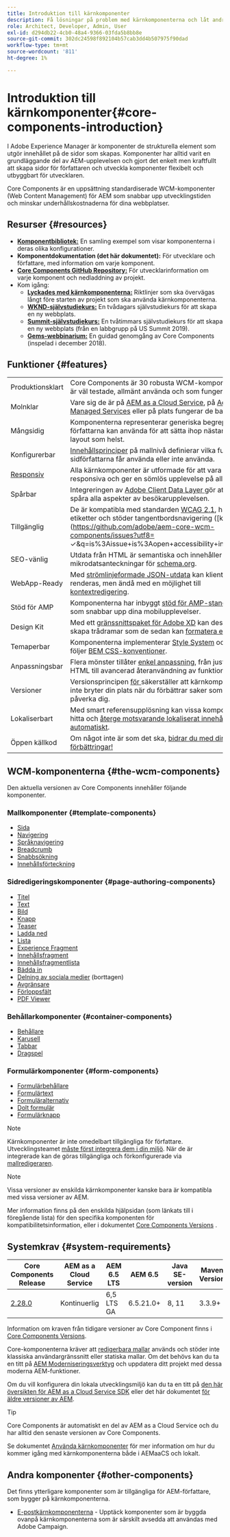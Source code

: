 ```yaml
---
title: Introduktion till kärnkomponenter
description: Få lösningar på problem med kärnkomponenterna och låt andra skapa element i AEM.
role: Architect, Developer, Admin, User
exl-id: d294db22-4cb0-48a4-9366-03fda5b8bb8e
source-git-commit: 302dc24598f892104b57cab3dd4b507975f90dad
workflow-type: tm+mt
source-wordcount: '811'
ht-degree: 1%

---
```



# Introduktion till kärnkomponenter{#core-components-introduction}

I Adobe Experience Manager är komponenter de strukturella element som utgör innehållet på de sidor som skapas. Komponenter har alltid varit en grundläggande del av AEM-upplevelsen och gjort det enkelt men kraftfullt att skapa sidor för författaren och utveckla komponenter flexibelt och utbyggbart för utvecklaren.

Core Components är en uppsättning standardiserade WCM-komponenter (Web Content Management) för AEM som snabbar upp utvecklingstiden och minskar underhållskostnaderna för dina webbplatser.

## Resurser {#resources}

* **[Komponentbibliotek:](https://www.adobe.com/go/aem_cmp_library)** En samling exempel som visar komponenterna i deras olika konfigurationer.
* **Komponentdokumentation (det här dokumentet):** För utvecklare och författare, med information om varje komponent.
* **[Core Components GitHub Repository:](https://github.com/adobe/aem-core-wcm-components)** För utvecklarinformation om varje komponent och nedladdning av projekt.
* Kom igång:
   * **[Lyckades med kärnkomponenterna:](/help/developing/success.md)** Riktlinjer som ska övervägas långt före starten av projekt som ska använda kärnkomponenterna.
   * **[WKND-självstudiekurs:](https://experienceleague.adobe.com/docs/experience-manager-learn/getting-started-wknd-tutorial-develop/overview.html?lang=sv-SE)** En tvådagars självstudiekurs för att skapa en ny webbplats.
   * **[Summit-självstudiekurs:](https://expleague.azureedge.net/labs/L767/index.html)** En tvåtimmars självstudiekurs för att skapa en ny webbplats (från en labbgrupp på US Summit 2019).
   * **[Gems-webbinarium:](https://helpx.adobe.com/se/experience-manager/kt/eseminars/gems/AEM-Core-Components.html)** En guidad genomgång av Core Components (inspelad i december 2018).

## Funktioner {#features}

|  |  |
|---|---|
| Produktionsklart | Core Components är 30 robusta WCM-komponenter som är väl testade, allmänt använda och som fungerar bra. |
| Molnklar | Vare sig de är på [AEM as a Cloud Service](https://experienceleague.adobe.com/docs/experience-manager-cloud-service/landing/home.html?lang=sv-SE), på [Adobe Managed Services](https://github.com/adobe/aem-project-archetype/tree/master/src/main/archetype/dispatcher.ams) eller på plats fungerar de bara. |
| Mångsidig | Komponenterna representerar generiska begrepp som författarna kan använda för att sätta ihop nästan vilken layout som helst. |
| Konfigurerbar | [Innehållsprinciper](https://experienceleague.adobe.com/docs/experience-manager-cloud-service/content/implementing/developing/full-stack/components-templates/templates.html?lang=sv-SE#content-policies) på mallnivå definierar vilka funktioner sidförfattarna får använda eller inte använda. |
| [Responsiv](responsive.md) | Alla kärnkomponenter är utformade för att vara fullt responsiva och ger en sömlös upplevelse på alla enheter |
| Spårbar | Integreringen av [Adobe Client Data Layer ](/help/developing/data-layer/overview.md) gör att du kan spåra alla aspekter av besökarupplevelsen. |
| Tillgänglig | De är kompatibla med standarden [WCAG 2.1](https://www.w3.org/TR/WCAG21/), har ARIA-etiketter och stöder tangentbordsnavigering ([kända fel](https://github.com/adobe/aem-core-wcm-components/issues?utf8= ✓&amp;q=is%3Aissue+is%3Aopen+accessibility+in%3Atitle)). |
| SEO-vänlig | Utdata från HTML är semantiska och innehåller mikrodatsanteckningar för [schema.org](https://schema.org). |
| WebApp-Ready | Med [strömlinjeformade JSON-utdata](https://experienceleague.adobe.com/docs/experience-manager-learn/foundation/development/develop-sling-model-exporter.html?lang=sv-SE) kan klientsidan renderas, men ändå med en möjlighet till [kontextredigering](https://experienceleague.adobe.com/docs/experience-manager-learn/sites/spa-editor/spa-editor-framework-feature-video-use.html?lang=sv-SE). |
| Stöd för AMP | Komponenterna har inbyggt [stöd för AMP-standarden,](/help/developing/amp.md) som snabbar upp dina mobilupplevelser. |
| Design Kit | Med ett [gränssnittspaket för Adobe XD](https://experienceleague.adobe.com/docs/experience-manager-learn/assets/AEM-CoreComponents-UI-Kit.xd?lang=sv-SE) kan designers skapa trådramar som de sedan kan [formatera efter behov](https://github.com/adobe/aem-guides-wknd/releases/download/aem-guides-wknd-0.0.2/AEM_UI-kit-WKND.xd). |
| Temaperbar | Komponenterna implementerar [Style System](https://experienceleague.adobe.com/docs/experience-manager-cloud-service/content/sites/authoring/features/style-system.html?lang=sv-SE) och koden följer [BEM CSS-konventioner](https://getbem.com/). |
| Anpassningsbar | Flera mönster tillåter [enkel anpassning](developing/customizing.md), från justering av HTML till avancerad återanvändning av funktioner. |
| Versioner | Versionsprincipen [för ](https://github.com/adobe/aem-core-wcm-components/wiki/Versioning-policies) säkerställer att kärnkomponenterna inte bryter din plats när du förbättrar saker som kan påverka dig. |
| Lokaliserbart | Med smart referensupplösning kan vissa komponenter hitta och [återge motsvarande lokaliserat innehåll automatiskt](get-started/localization.md). |
| Öppen källkod | Om något inte är som det ska, [bidrar du med dina förbättringar!](https://github.com/adobe/aem-core-wcm-components/blob/master/CONTRIBUTING.md) |


## WCM-komponenterna {#the-wcm-components}

Den aktuella versionen av Core Components innehåller följande komponenter.

### Mallkomponenter {#template-components}

* [Sida](components/page.md)
* [Navigering](components/navigation.md)
* [Språknavigering](components/language-navigation.md)
* [Breadcrumb](components/breadcrumb.md)
* [Snabbsökning](components/quick-search.md)
* [Innehållsförteckning](components/tableofcontents.md)

### Sidredigeringskomponenter {#page-authoring-components}

* [Titel](components/title.md)
* [Text](components/text.md)
* [Bild](components/image.md)
* [Knapp](components/button.md)
* [Teaser](components/teaser.md)
* [Ladda ned](components/download.md)
* [Lista](components/list.md)
* [Experience Fragment](components/experience-fragment.md)
* [Innehållsfragment](components/content-fragment-component.md)
* [Innehållsfragmentlista](components/content-fragment-list.md)
* [Bädda in](components/embed.md)
* [Delning av sociala medier](components/sharing.md) (borttagen)
* [Avgränsare](components/separator.md)
* [Förloppsfält](components/progress-bar.md)
* [PDF Viewer](components/pdf-viewer.md)

### Behållarkomponenter {#container-components}

* [Behållare](components/container.md)
* [Karusell](components/carousel.md)
* [Tabbar](components/tabs.md)
* [Dragspel](components/accordion.md)

### Formulärkomponenter {#form-components}

* [Formulärbehållare](components/forms/form-container.md)
* [Formulärtext](components/forms/form-text.md)
* [Formuläralternativ](components/forms/form-options.md)
* [Dolt formulär](components/forms/form-hidden.md)
* [Formulärknapp](components/forms/form-button.md)

>[!NOTE]
>
>Kärnkomponenter är inte omedelbart tillgängliga för författare. Utvecklingsteamet [måste först integrera dem i din miljö](get-started/using.md). När de är integrerade kan de göras tillgängliga och förkonfigurerade via [mallredigeraren](https://experienceleague.adobe.com/docs/experience-manager-cloud-service/sites/authoring/features/templates.html?lang=sv-SE).

>[!NOTE]
>
>Vissa versioner av enskilda kärnkomponenter kanske bara är kompatibla med vissa versioner av AEM.
>
>Mer information finns på den enskilda hjälpsidan (som länkats till i föregående lista) för den specifika komponenten för kompatibilitetsinformation, eller i dokumentet [Core Components Versions](versions.md) .

## Systemkrav {#system-requirements}

| Core Components Release | AEM as a Cloud Service | AEM 6.5 LTS | AEM 6.5 | Java SE-version | Maven Version |
|---|---|---|---|---|---|
| [2.28.0](https://github.com/adobe/aem-core-wcm-components/releases/tag/core.wcm.components.reactor-2.28.0) | Kontinuerlig | 6,5 LTS GA | 6.5.21.0+ | 8, 11 | 3.3.9+ |

Information om kraven från tidigare versioner av Core Component finns i [Core Components Versions](versions.md).

Core-komponenterna kräver att [redigerbara mallar](https://experienceleague.adobe.com/docs/experience-manager-learn/sites/page-authoring/template-editor-feature-video-use.html?lang=sv-SE) används och stöder inte klassiska användargränssnitt eller statiska mallar. Om det behövs kan du ta en titt på [AEM Moderniseringsverktyg](https://opensource.adobe.com/aem-modernize-tools/) och uppdatera ditt projekt med dessa moderna AEM-funktioner.

Om du vill konfigurera din lokala utvecklingsmiljö kan du ta en titt på [den här översikten för AEM as a Cloud Service SDK](https://experienceleague.adobe.com/docs/experience-manager-learn/cloud-service/local-development-environment-set-up/overview.html?lang=sv-SE) eller det här dokumentet [för äldre versioner av AEM](https://experienceleague.adobe.com/docs/experience-manager-learn/foundation/development/set-up-a-local-aem-development-environment.html?lang=sv-SE).

>[!TIP]
>
>Core Components är automatiskt en del av AEM as a Cloud Service och du har alltid den senaste versionen av Core Components.
>
>Se dokumentet [Använda kärnkomponenter](/help/get-started/using.md) för mer information om hur du kommer igång med kärnkomponenterna både i AEMaaCS och lokalt.

## Andra komponenter {#other-components}

Det finns ytterligare komponenter som är tillgängliga för AEM-författare, som bygger på kärnkomponenterna.

* [E-postkärnkomponenterna](/help/email/introduction.md) - Upptäck komponenter som är byggda ovanpå kärnkomponenterna som är särskilt avsedda att användas med Adobe Campaign.
